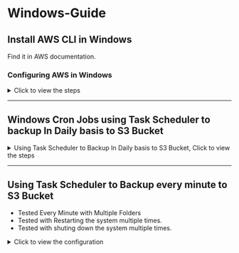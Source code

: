 # Windows-Guide
## Install AWS CLI in Windows
Find it in AWS documentation.

### Configuring AWS in Windows

<details>
  <summary>Click to view the steps</summary>

## 1) Create the profile (one-time)

In **CMD or PowerShell**:

```bash
aws configure --profile my-sync-profile
```

Enter your Access Key, Secret, and Region (e.g. `ap-south-1`).

This writes:

* `%UserProfile%\.aws\credentials`
* `%UserProfile%\.aws\config`

---

## 2) Make it the default for your terminals

Pick **one** of these (both work):

### A) Persist for future sessions (recommended)

**CMD:**

```cmd
setx AWS_DEFAULT_PROFILE "my-sync-profile"
setx AWS_DEFAULT_REGION "ap-south-1"
```

**PowerShell:**

```powershell
setx AWS_DEFAULT_PROFILE "my-sync-profile"
setx AWS_DEFAULT_REGION "ap-south-1"
```

> Close & reopen the terminal after `setx`.

### B) Just for the current window (temporary)

**CMD:**

```cmd
set AWS_PROFILE=my-sync-profile
set AWS_DEFAULT_REGION=ap-south-1
```

**PowerShell:**

```powershell
$env:AWS_PROFILE = "my-sync-profile"
$env:AWS_DEFAULT_REGION = "ap-south-1"
```

> `AWS_PROFILE` and `AWS_DEFAULT_PROFILE` behave the same for choosing the default.

---

## 3) Make it the default for Task Scheduler

You have two tidy options. Use whichever matches how your task runs.

### Option 3A — Inject env var in the **Action** (works with any user/SYSTEM)

**If your task runs a batch (`.bat`) via CMD:**

```cmd
SCHTASKS /Change /TN "S3DailySync" /TR "cmd.exe /c set AWS_PROFILE=my-sync-profile&& set AWS_DEFAULT_REGION=ap-south-1&& C:\scripts\s3sync.bat"
```

**If your task runs a PowerShell script:**

```cmd
SCHTASKS /Change /TN "S3DailySync" /TR "powershell.exe -NoProfile -ExecutionPolicy Bypass -Command \"$env:AWS_PROFILE='my-sync-profile'; $env:AWS_DEFAULT_REGION='ap-south-1'; & 'C:\scripts\s3sync.ps1'\""
```

> This guarantees the task uses the right profile, even when it runs as **SYSTEM** or a different account.

### Option 3B — Set inside your script (simple)

**Batch (`s3sync.bat`), add at the top:**

```bat
set AWS_PROFILE=my-sync-profile
set AWS_DEFAULT_REGION=ap-south-1
```

**PowerShell (`s3sync.ps1`), add at the top:**

```powershell
$env:AWS_PROFILE = "my-sync-profile"
$env:AWS_DEFAULT_REGION = "ap-south-1"
```

---

## 4) Verify

Run these from a new terminal (or trigger the task), then check:

```bash
aws configure list
aws sts get-caller-identity
```

You should see the profile in use and the expected IAM identity.
Optionally list your bucket to confirm access:

```bash
aws s3 ls s3://elasticbeanstalk-ap-south-1-508351649560/resources/environments/logs/
```

---

## 5) (Optional) Make `my-sync-profile` the literal `[default]`

If you **really** want no env vars at all, you can copy the credentials into the `[default]` section:

**`%UserProfile%\.aws\credentials`**

```ini
[default]
aws_access_key_id=AKIA...
aws_secret_access_key=...

[my-sync-profile]
aws_access_key_id=AKIA...
aws_secret_access_key=...
```

**`%UserProfile%\.aws\config`**

```ini
[default]
region=ap-south-1
output=json

[profile my-sync-profile]
region=ap-south-1
output=json
```

> Caution: this changes the default for **everything** on that machine/user.

---

### Quick recap

* Create it: `aws configure --profile my-sync-profile`
* Make it default:

  * Persist: `setx AWS_DEFAULT_PROFILE my-sync-profile`
  * Or inject in task action / script (`AWS_PROFILE=my-sync-profile`)
* Verify: `aws sts get-caller-identity`, `aws configure list`

That’s it — now `aws` will behave as if `my-sync-profile` is the default everywhere.

</details>

---

## Windows Cron Jobs using Task Scheduler to backup In Daily basis to S3 Bucket

<details>
  <summary>Using Task Scheduler to Backup In Daily basis to S3 Bucket, Click to view the steps</summary>

### **Step 1: Create the AWS profile**

Run this in PowerShell (replace with your real values):

```powershell
aws configure --profile mfa-session
```

It will ask:

```
AWS Access Key ID [None]: ASIAxxxx
AWS Secret Access Key [None]: xxxxx
Default region name [None]: ap-south-1
Default output format [None]: json
```

👉 After this, open the file
`C:\Users\<YourUser>\.aws\credentials`
and **add the session token** manually under `[mfa-session]`: as well as add the aws access key and secret access key after the mfa command is given in the cli

```ini
[mfa-session]
aws_access_key_id = ASIAxxxx
aws_secret_access_key = xxxxx
aws_session_token = IQoJb3JpZ2luX2Vj....
```

That’s it. ✅

---

### **Step 2: Create the PowerShell script**

Save this as `C:\scripts\s3sync.ps1`:

```powershell
# Ensure log directory exists
$LogDir = "C:\Logs"
if (!(Test-Path $LogDir)) {
    New-Item -ItemType Directory -Path $LogDir | Out-Null
}

# Date format: YYYYMMDD_HHmmss
$DateTime = (Get-Date).ToString("yyyyMMdd_HHmmss")
$LogFile  = Join-Path $LogDir "s3sync_$DateTime.log"

# Write header
"Starting sync at $DateTime" | Out-File -FilePath $LogFile -Encoding utf8

# Run sync with profile and log output
aws s3 sync "C:\Data\Reports" "s3://my-company-backups/reports/" --profile mfa-session *>> $LogFile

# Write footer
"Finished sync at $DateTime" | Out-File -FilePath $LogFile -Append -Encoding utf8
```

---
#### Before Executing the steps task
<img width="1200" height="490" alt="image" src="https://github.com/user-attachments/assets/2ee18984-e253-4944-b6e4-ce3fe6769bf8" />

### **Step 3: Schedule the Task**

Run this in PowerShell **as Administrator**:

```powershell
$Action = New-ScheduledTaskAction -Execute "powershell.exe" -Argument "-NoProfile -ExecutionPolicy Bypass -File `"`"C:\scripts\s3sync.ps1`"`""
$Trigger = New-ScheduledTaskTrigger -Daily -At 05:32
$Principal = New-ScheduledTaskPrincipal -UserId "$env:USERDOMAIN\$env:USERNAME" -LogonType Interactive
Register-ScheduledTask -TaskName "S3DailySync" -Action $Action -Trigger $Trigger -Principal $Principal -Description "Daily sync C:\Data\Reports to S3"
```

---

### **Step 4: Verify**

* Check task info:

  ```powershell
  Get-ScheduledTaskInfo -TaskName "S3DailySync"
  ```
* Check logs:

  ```powershell
  Get-Content (Get-ChildItem "C:\Logs\s3sync_*.log" | Sort-Object LastWriteTime -Descending | Select-Object -First 1)
  ```

---

#### After Executing the steps
<img width="1186" height="483" alt="image" src="https://github.com/user-attachments/assets/ce08d0fe-f4cc-454b-858a-63fea8f4ed3e" />


✅ That’s the **simplest setup**:

* Profile is stored once (`mfa-session`).
* Script always runs with `--profile mfa-session`.
* No environment variables, no exporting.

---

### Go to task scheduler GUI
- then Go to Task Scheduler Library
- Find S3DailySync and CLick on it
- In the left hand side you will find `Run` , `End` , `Disable` and other options.
- Added some files in the source local folder in the system
- Then clicked on Run
- Followed Step 4 from the above task
* Check task info:

  ```powershell
  Get-ScheduledTaskInfo -TaskName "S3DailySync"
  ```
* Check logs:

  ```powershell
  Get-Content (Get-ChildItem "C:\Logs\s3sync_*.log" | Sort-Object LastWriteTime -Descending | Select-Object -First 1)
  ```
- New task has run and the output of the above command looks like
```powershell
PS C:\Users\Mallick\.aws> Get-ScheduledTaskInfo -TaskName "S3DailySync"
LastRunTime        : 21-08-2025 16:24:15
LastTaskResult     : 0
NextRunTime        : 22-08-2025 16:13:00
NumberOfMissedRuns : 0
TaskName           : S3DailySync
TaskPath           :
PSComputerName     :
```

- In the S3 bucket folder
<img width="1200" height="572" alt="image" src="https://github.com/user-attachments/assets/bc990648-c88a-4be0-8b53-481466bd6c9c" />

</details>

---

## Using Task Scheduler to Backup every minute to S3 Bucket
- Tested Every Minute with Multiple Folders
- Tested with Restarting the system multiple times.
- Tested with shuting down the system multiple times.

<details>
  <summary>Click to view the configuration</summary>

### **Step 1: Create the AWS profile**

Run this in PowerShell (replace with your real values):

```powershell
aws configure --profile mfa-session
```

It will ask:

```
AWS Access Key ID [None]: ASIAxxxx
AWS Secret Access Key [None]: xxxxx
Default region name [None]: ap-south-1
Default output format [None]: json
```

👉 After this, open the file
`C:\Users\<YourUser>\.aws\credentials`
and **add the session token** manually under `[mfa-session]`: as well as add the aws access key and secret access key after the mfa command is given in the cli

```ini
[default]
aws_access_key_id = ASIAxxxx
aws_secret_access_key = xxxxx

[mfa-session]
aws_access_key_id = ASIAxxxx ## --> Generated from MFA Session for CLI
aws_secret_access_key = xxxxx ## --> Generated from MFA Session for CLI
aws_session_token = IQoJb3JpZ2luX2Vj.... ## --> Generated from MFA Session for CLI
```

That’s it. ✅

### **Step 2: Create the PowerShell script**
- Save this as `C:\scripts\s3sync.ps1`:

```powershell
# Ensure log directory exists
$LogDir = "C:\Logs"
if (!(Test-Path $LogDir)) {
    New-Item -ItemType Directory -Path $LogDir | Out-Null
}

# Define persistent log file
$LogFile = Join-Path $LogDir "s3sync.log"

# Add header with timestamp
$DateTime = Get-Date -Format "yyyy-MM-dd HH:mm:ss"
Add-Content $LogFile "==== Sync started at $DateTime ===="

# Run sync and append output to the log file (single-line command)
aws s3 sync "C:\Users\Testing\scripts\Data\Reports" "s3://elasticbeanstalk-ap-south-1-508351649560/sync-commands-test/" --profile mfa-session 2>&1 | Add-Content $LogFile

# Add footer with timestamp
$EndTime = Get-Date -Format "yyyy-MM-dd HH:mm:ss"
Add-Content $LogFile "==== Sync finished at $EndTime ===="
Add-Content $LogFile ""
```

### **Step 3: Schedule the Task**
Run this in PowerShell **as Administrator**:
- Repetation Duration 3 Days
```powershell
$Action = New-ScheduledTaskAction -Execute "powershell.exe" -Argument "-NoProfile -ExecutionPolicy Bypass -File "C:\Users\Testing\scripts\s3sync.ps1""
$Trigger = New-ScheduledTaskTrigger -Once -At (Get-Date).Date.AddMinutes(1) ``
    -RepetitionInterval (New-TimeSpan -Minutes 1) ``
    -RepetitionDuration (New-TimeSpan -Days 3)
$Principal = New-ScheduledTaskPrincipal -UserId "$env:USERDOMAIN\$env:USERNAME" -LogonType Interactive
Register-ScheduledTask -TaskName "S3EveryMinuteSync" -Action $Action -Trigger $Trigger -Principal $Principal -Description "Sync C:\Data\Reports to S3 every minute"
```

- Repetation Duration Max
```powershell
$Action = New-ScheduledTaskAction -Execute "powershell.exe" -Argument "-NoProfile -ExecutionPolicy Bypass -File "C:\Users\Testing\scripts\s3sync.ps1""
$Trigger = New-ScheduledTaskTrigger -Once -At (Get-Date).Date.AddMinutes(1) ``
    -RepetitionInterval (New-TimeSpan -Minutes 1) ``
    -RepetitionDuration ([TimeSpan]::MaxValue)
$Principal = New-ScheduledTaskPrincipal -UserId "$env:USERDOMAIN\$env:USERNAME" -LogonType Interactive
Register-ScheduledTask -TaskName "S3EveryMinuteSync" -Action $Action -Trigger $Trigger -Principal $Principal -Description "Sync C:\Data\Reports to S3 every minute"
$RepetitionDuration = New-TimeSpan -Days 3 ## --> We can change at the later stage anytime.
```

### **Step 4: Verify**

* Check task info:

  ```powershell
  Get-ScheduledTaskInfo -TaskName "S3DailySync"
  Get-ScheduledTask | Get-ScheduledTaskInfo | Select-Object TaskName, State, LastRunTime, NextRunTime
  Get-ScheduledTask -TaskName "S3EveryMinuteSync" | Get-ScheduledTaskInfo | Select-Object TaskName, State, LastRunTime, NextRunTime
  Get-ScheduledTask -TaskName "S3EveryMinuteSync" | Get-ScheduledTaskInfo | Select-Object TaskName, LastRunTime, LastTaskResult
  ```
* Check logs:

  ```powershell
  Get-Content (Get-ChildItem "C:\Logs\s3sync.log" | Sort-Object LastWriteTime -Descending | Select-Object -First 1)
  ```

---

### **Steps to Modify a Scheduled Task in Task Scheduler GUI**

1. **Open Task Scheduler**

   * Press **`Win + R`**
   * Type `taskschd.msc` and press **Enter**
   * This opens the **Task Scheduler** console.

2. **Locate Your Task**

   * In the **left pane**, expand:

     * **Task Scheduler Library**
     * Navigate through the scheduled tasks and find your tasks.

3. **Open Task Properties**

   * Right-click the task → Select **Properties** or After clicking your task in Task Scheduler Library, Check the Right Side Panel Under → Selected Item  → Select **Properties**
   * You’ll see multiple tabs for different settings.

4. **Modify Configuration as Needed**

   * **General Tab**

     * Change the task **name**, **description**, or **security options** (e.g., run only when user is logged on, highest privileges).
   * **Triggers Tab**

     * Click **Edit** to modify an existing trigger (like time, startup, logon, etc.)
     * Or click **New** to add another trigger.
   * **Actions Tab**

     * Edit the action (script or program to run).
     * Or add/remove actions as needed.
   * **Conditions Tab**

     * Configure conditions such as *“Start only if on AC power”* or *“Wake computer to run task.”*
   * **Settings Tab**

     * Adjust advanced settings like allowing the task to be run on demand, retry attempts, or stopping the task if it runs too long.

5. **Apply Changes**

   * Once you’ve made changes, click **OK**.
   * If prompted for credentials (when running under a different account), enter them.

6. **Test Your Task**

   * Right-click the task → Select **Run** to make sure it executes with the new configuration.
  
<details>
  <summary>Click to view the Images which was configured</summary>

- General Tab
<img width="1366" height="768" alt="image" src="https://github.com/user-attachments/assets/85c580a2-a607-430c-ad16-e41132e199bc" />

- Triggers Tab
<img width="1366" height="768" alt="image" src="https://github.com/user-attachments/assets/0e59e79e-e0dc-41e8-b72f-e302a03a32fc" />

- Actions Tab
<img width="1366" height="768" alt="image" src="https://github.com/user-attachments/assets/eefd33d6-cfa6-4cc7-92a6-a319f1f02073" />

- Conditions Tab
<img width="1366" height="768" alt="image" src="https://github.com/user-attachments/assets/8c5508b1-a1b5-428a-af89-8bb7fe0e118a" />

- Settings Tab
<img width="1366" height="768" alt="image" src="https://github.com/user-attachments/assets/7df15510-44d1-4b49-9baa-65e5da631ff2" />

- History Tab
<img width="1366" height="768" alt="image" src="https://github.com/user-attachments/assets/92d5542f-5c90-4e5c-84ba-6e10da9bcc6c" />
  
</details>

---

  
</details>
